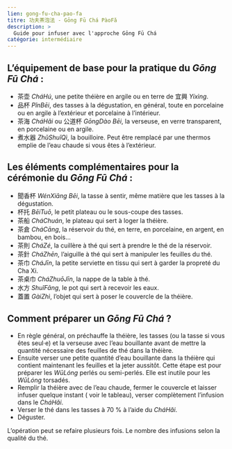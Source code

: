 ```yaml
---
lien: gong-fu-cha-pao-fa
titre: 功夫茶泡法 - Gōng Fū Chá PàoFǎ
description: >
  Guide pour infuser avec l'approche Gōng Fū Chá
catégorie: intermédiaire
---
```


## L’équipement de base pour la pratique du _Gōng Fū Chá_ :

- 茶壶 _CháHú_, une petite théière en argile ou en terre de 宜興 _Yíxìng_.
- 品杯 _PǐnBēi_, des tasses à la dégustation, en général, toute en porcelaine ou en argile à l’extérieur et porcelaine à l’intérieur. 
- 茶海 _CháHǎi_ ou 公道杯 _GōngDào Bēi_, la verseuse, en verre transparent, en porcelaine ou en argile.
- 煮水器 _ZhǔShuǐQì_, la bouilloire. Peut être remplacé  par une thermos emplie de l’eau chaude si vous êtes à l’extérieur.

## Les éléments complémentaires pour la cérémonie du _Gōng Fū Chá_ :

- 聞香杯 _WénXiāng Bēi_, la tasse à sentir, même matière que les tasses à la dégustation. 
- 杯托 _BēiTuō_, le petit plateau ou le sous-coupe des tasses.
- 茶船 _CháChuán_, le plateau qui sert à loger la théière.
- 茶倉 _CháCāng_, la réservoir du thé, en terre, en porcelaine, en argent, en bambou, en bois...
- 茶則 _CháZé_, la cuillère à thé qui sert à prendre le thé de la réservoir.
- 茶針 _CháZhēn_, l’aiguille à thé qui sert à manipuler les feuilles du thé.
- 茶巾 _CháJīn_, la petite serviette en tissu qui sert à garder la propreté du Cha Xi.
- 茶桌巾 _CháZhuōJīn_, la nappe de la table à thé.
- 水方 _ShuǐFāng_, le pot qui sert à recevoir les eaux.
- 蓋置 _GàiZhì_, l’objet qui sert à poser le couvercle de la théière.

## Comment préparer un _Gōng Fū Chá_ ?

- En règle général, on préchauffe la théière, les tasses (ou la tasse si vous êtes seul·e) et la verseuse avec l’eau bouillante avant de mettre la quantité nécessaire des feuilles de thé dans la théière. 
- Ensuite verser une petite quantité d’eau bouillante dans la théière qui contient maintenant les feuilles et la jeter aussitôt. Cette étape est pour préparer les _WūLóng_ perlés ou semi-perlés. Elle est inutile pour les _WūLóng_ torsadés. 
- Remplir la théière avec de l’eau chaude, fermer le couvercle et laisser infuser quelque instant ( voir le tableau), verser complètement l’infusion dans le _CháHǎi_.
- Verser le thé dans les tasses à 70 % à l’aide du _CháHǎi_. 
- Déguster.

L’opération peut se refaire plusieurs fois. Le nombre des infusions selon la qualité du thé.
